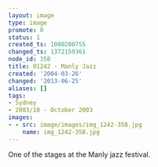 ```yaml
---
layout: image
type: image
promote: 0
status: 1
created_ts: 1080280755
changed_ts: 1372159361
node_id: 358
title: 01242 - Manly Jazz
created: '2004-03-26'
changed: '2013-06-25'
aliases: []
tags:
- Sydney
- 2003/10 - October 2003
images:
- - src: image/images/img_1242-358.jpg
    name: img_1242-358.jpg
---
```

One of the stages at the Manly jazz festival.
